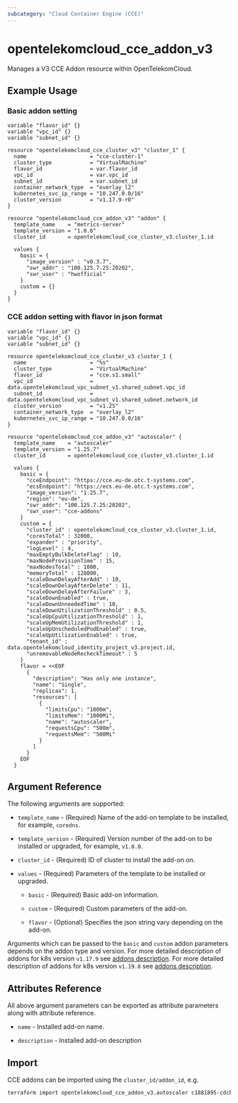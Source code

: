 ```yaml
---
subcategory: "Cloud Container Engine (CCE)"
---
```


# opentelekomcloud_cce_addon_v3

Manages a V3 CCE Addon resource within OpenTelekomCloud.

## Example Usage

### Basic addon setting

```hcl
variable "flavor_id" {}
variable "vpc_id" {}
variable "subnet_id" {}

resource "opentelekomcloud_cce_cluster_v3" "cluster_1" {
  name                    = "cce-cluster-1"
  cluster_type            = "VirtualMachine"
  flavor_id               = var.flavor_id
  vpc_id                  = var.vpc_id
  subnet_id               = var.subnet_id
  container_network_type  = "overlay_l2"
  kubernetes_svc_ip_range = "10.247.0.0/16"
  cluster_version         = "v1.17.9-r0"
}

resource "opentelekomcloud_cce_addon_v3" "addon" {
  template_name    = "metrics-server"
  template_version = "1.0.6"
  cluster_id       = opentelekomcloud_cce_cluster_v3.cluster_1.id

  values {
    basic = {
      "image_version" : "v0.3.7",
      "swr_addr" : "100.125.7.25:20202",
      "swr_user" : "hwofficial"
    }
    custom = {}
  }
}
```

### CCE addon setting with flavor in json format

```hcl
variable "flavor_id" {}
variable "vpc_id" {}
variable "subnet_id" {}

resource opentelekomcloud_cce_cluster_v3 cluster_1 {
  name                    = "%s"
  cluster_type            = "VirtualMachine"
  flavor_id               = "cce.s1.small"
  vpc_id                  = data.opentelekomcloud_vpc_subnet_v1.shared_subnet.vpc_id
  subnet_id               = data.opentelekomcloud_vpc_subnet_v1.shared_subnet.network_id
  cluster_version         = "v1.25"
  container_network_type  = "overlay_l2"
  kubernetes_svc_ip_range = "10.247.0.0/16"
}

resource "opentelekomcloud_cce_addon_v3" "autoscaler" {
  template_name    = "autoscaler"
  template_version = "1.25.7"
  cluster_id       = opentelekomcloud_cce_cluster_v3.cluster_1.id

  values {
    basic = {
      "cceEndpoint": "https://cce.eu-de.otc.t-systems.com",
      "ecsEndpoint": "https://ecs.eu-de.otc.t-systems.com",
      "image_version": "1.25.7",
      "region": "eu-de",
      "swr_addr": "100.125.7.25:20202",
      "swr_user": "cce-addons"
    }
    custom = {
      "cluster_id" : opentelekomcloud_cce_cluster_v3.cluster_1.id,
      "coresTotal" : 32000,
      "expander" : "priority",
      "logLevel" : 4,
      "maxEmptyBulkDeleteFlag" : 10,
      "maxNodeProvisionTime" : 15,
      "maxNodesTotal" : 1000,
      "memoryTotal" : 128000,
      "scaleDownDelayAfterAdd" : 10,
      "scaleDownDelayAfterDelete" : 11,
      "scaleDownDelayAfterFailure" : 3,
      "scaleDownEnabled" : true,
      "scaleDownUnneededTime" : 10,
      "scaleDownUtilizationThreshold" : 0.5,
      "scaleUpCpuUtilizationThreshold" : 1,
      "scaleUpMemUtilizationThreshold" : 1,
      "scaleUpUnscheduledPodEnabled" : true,
      "scaleUpUtilizationEnabled" : true,
      "tenant_id" : data.opentelekomcloud_identity_project_v3.project.id,
      "unremovableNodeRecheckTimeout" : 5
    }
    flavor = <<EOF
      {
        "description": "Has only one instance",
        "name": "Single",
        "replicas": 1,
        "resources": [
          {
            "limitsCpu": "1000m",
            "limitsMem": "1000Mi",
            "name": "autoscaler",
            "requestsCpu": "500m",
            "requestsMem": "500Mi"
          }
        ]
      }
	EOF
  }
```

## Argument Reference

The following arguments are supported:

* `template_name` - (Required) Name of the add-on template to be installed, for example, `coredns`.

* `template_version` - (Required) Version number of the add-on to be installed or upgraded, for example, `v1.0.0`.

* `cluster_id` - (Required) ID of cluster to install the add-on on.

* `values` - (Required) Parameters of the template to be installed or upgraded.

    * `basic` - (Required) Basic add-on information.

    * `custom` - (Required) Custom parameters of the add-on.

    * `flavor` - (Optional) Specifies the json string vary depending on the add-on.

Arguments which can be passed to the `basic` and `custom` addon parameters depends on the addon type and version.
For more detailed description of addons for k8s version `v1.17.9` see [addons description](https://github.com/opentelekomcloud/terraform-provider-opentelekomcloud/blob/devel/opentelekomcloud/services/cce/addon-templates-v1.17.9.md).
For more detailed description of addons for k8s version `v1.19.8` see [addons description](https://github.com/opentelekomcloud/terraform-provider-opentelekomcloud/blob/devel/opentelekomcloud/services/cce/addon-templates-v1.19.8.md).

## Attributes Reference

All above argument parameters can be exported as attribute parameters along with attribute reference.

* `name` - Installed add-on name.

* `description` - Installed add-on description


## Import

CCE addons can be imported using the `cluster_id/addon_id`, e.g.

```sh
terraform import opentelekomcloud_cce_addon_v3.autoscaler c1881895-cdcb-4d23-96cb-032e6a3ee667/ea257959-eeb1-4c10-8d33-26f0409a755d
```
